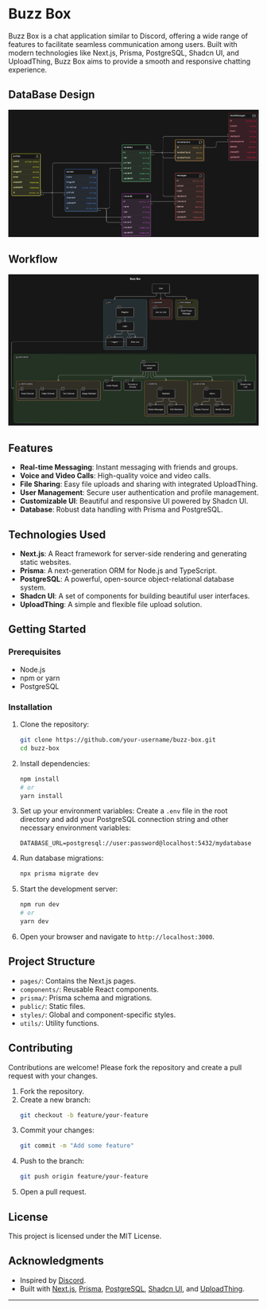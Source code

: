 
# Buzz Box

Buzz Box is a chat application similar to Discord, offering a wide range of features to facilitate seamless communication among users. Built with modern technologies like Next.js, Prisma, PostgreSQL, Shadcn UI, and UploadThing, Buzz Box aims to provide a smooth and responsive chatting experience.


## DataBase Design
![image](/assets/buzzbox.png)

## Workflow
![image](/assets/work-flow%20diagram.png)
## Features

- **Real-time Messaging**: Instant messaging with friends and groups.
- **Voice and Video Calls**: High-quality voice and video calls.
- **File Sharing**: Easy file uploads and sharing with integrated UploadThing.
- **User Management**: Secure user authentication and profile management.
- **Customizable UI**: Beautiful and responsive UI powered by Shadcn UI.
- **Database**: Robust data handling with Prisma and PostgreSQL.

## Technologies Used

- **Next.js**: A React framework for server-side rendering and generating static websites.
- **Prisma**: A next-generation ORM for Node.js and TypeScript.
- **PostgreSQL**: A powerful, open-source object-relational database system.
- **Shadcn UI**: A set of components for building beautiful user interfaces.
- **UploadThing**: A simple and flexible file upload solution.

## Getting Started

### Prerequisites

- Node.js
- npm or yarn
- PostgreSQL

### Installation

1. Clone the repository:
   ```bash
   git clone https://github.com/your-username/buzz-box.git
   cd buzz-box
   ```

2. Install dependencies:
   ```bash
   npm install
   # or
   yarn install
   ```

3. Set up your environment variables:
   Create a `.env` file in the root directory and add your PostgreSQL connection string and other necessary environment variables:
   ```env
   DATABASE_URL=postgresql://user:password@localhost:5432/mydatabase
   ```

4. Run database migrations:
   ```bash
   npx prisma migrate dev
   ```

5. Start the development server:
   ```bash
   npm run dev
   # or
   yarn dev
   ```

6. Open your browser and navigate to `http://localhost:3000`.

## Project Structure

- `pages/`: Contains the Next.js pages.
- `components/`: Reusable React components.
- `prisma/`: Prisma schema and migrations.
- `public/`: Static files.
- `styles/`: Global and component-specific styles.
- `utils/`: Utility functions.

## Contributing

Contributions are welcome! Please fork the repository and create a pull request with your changes.

1. Fork the repository.
2. Create a new branch:
   ```bash
   git checkout -b feature/your-feature
   ```
3. Commit your changes:
   ```bash
   git commit -m "Add some feature"
   ```
4. Push to the branch:
   ```bash
   git push origin feature/your-feature
   ```
5. Open a pull request.

## License

This project is licensed under the MIT License.

## Acknowledgments

- Inspired by [Discord](https://discord.com/).
- Built with [Next.js](https://nextjs.org/), [Prisma](https://www.prisma.io/), [PostgreSQL](https://www.postgresql.org/), [Shadcn UI](https://shadcn.dev/), and [UploadThing](https://uploadthing.com/).

---
